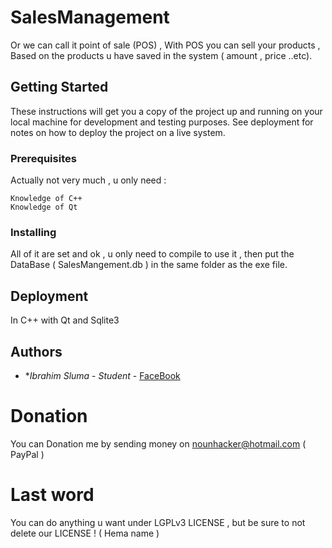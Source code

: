 # SalesManagement
Or we can call it point of sale (POS) , With POS you can sell your products , Based on the products u have saved in the system ( amount , price ..etc).

## Getting Started
These instructions will get you a copy of the project up and running on your local machine for development and testing purposes. See deployment for notes on how to deploy the project on a live system.

### Prerequisites
Actually not very much , u only need :
```
Knowledge of C++ 
Knowledge of Qt
```

### Installing
All of it are set and ok , u only need to compile to use it , then put the DataBase ( SalesMangement.db ) in the same folder as the exe file.

## Deployment
In C++ with Qt and Sqlite3 

## Authors
* **Ibrahim Sluma* - *Student* - [FaceBook](https://www.facebook.com/ibrahim.sluma)

# Donation
You can Donation me by sending money on nounhacker@hotmail.com ( PayPal )

# Last word
You can do anything u want under LGPLv3 LICENSE , but be sure to not delete our LICENSE ! ( Hema name )
